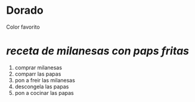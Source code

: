 # Dorado
Color favorito
# *receta de milanesas con paps fritas*
1. comprar milanesas
2. comparr las papas
3. pon a freir las milanesas
4. descongela las papas
5. pon a cocinar las papas
